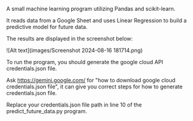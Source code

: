 
A small machine learning program utilizing Pandas and scikit-learn.

It reads data from a Google Sheet and uses Linear Regression to build a predictive model for future data.

The results are displayed in the screenshot below:

![Alt text](images/Screenshot 2024-08-16 181714.png)

To run the program, you should generate the google cloud API credentials.json file.

Ask https://gemini.google.com/ for "how to download google cloud credentials.json file", it can give you correct steps for how to generate credentials.json file.

Replace your credentials.json file path in line 10 of the predict_future_data.py program.
